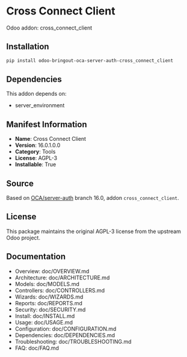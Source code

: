 # Cross Connect Client

Odoo addon: cross_connect_client

## Installation

```bash
pip install odoo-bringout-oca-server-auth-cross_connect_client
```

## Dependencies

This addon depends on:
- server_environment

## Manifest Information

- **Name**: Cross Connect Client
- **Version**: 16.0.1.0.0
- **Category**: Tools
- **License**: AGPL-3
- **Installable**: True

## Source

Based on [OCA/server-auth](https://github.com/OCA/server-auth) branch 16.0, addon `cross_connect_client`.

## License

This package maintains the original AGPL-3 license from the upstream Odoo project.

## Documentation

- Overview: doc/OVERVIEW.md
- Architecture: doc/ARCHITECTURE.md
- Models: doc/MODELS.md
- Controllers: doc/CONTROLLERS.md
- Wizards: doc/WIZARDS.md
- Reports: doc/REPORTS.md
- Security: doc/SECURITY.md
- Install: doc/INSTALL.md
- Usage: doc/USAGE.md
- Configuration: doc/CONFIGURATION.md
- Dependencies: doc/DEPENDENCIES.md
- Troubleshooting: doc/TROUBLESHOOTING.md
- FAQ: doc/FAQ.md
